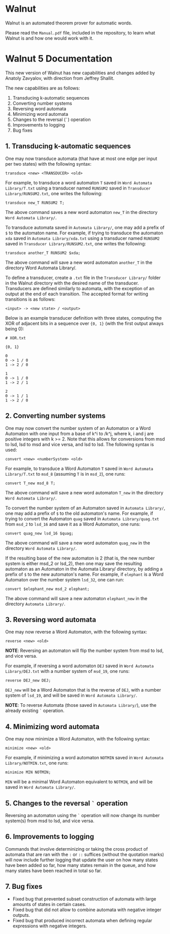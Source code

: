# Walnut
Walnut is an automated theorem prover for automatic words.

Please read the `Manual.pdf` file, included in the repository, to learn what Walnut is and how one would work with it. 

# Walnut 5 Documentation

This new version of Walnut has new capabilities and changes added by Anatoly Zavyalov, with direction from Jeffrey Shallit.

The new capabilities are as follows:

1.	Transducing k-automatic sequences
2. Converting number systems
3. Reversing word automata
4. Minimizing word automata
5. Changes to the reversal (`` ` ``) operation
6. Improvements to logging
7. Bug fixes

## 1. Transducing k-automatic sequences

One may now transduce automata (that have at most one edge per input per two states) with the following syntax:

```
transduce <new> <TRANSDUCER> <old>
```

For example, to transduce a word automaton `T` saved in `Word Automata Library/T.txt` using a transducer named `RUNSUM2` saved in `Transducer Library/RUNSUM2.txt`, one writes the following:

```
transduce new_T RUNSUM2 T;
```

The above command saves a new word automaton `new_T` in the directory `Word Automata Library/`.

To transduce automata saved in `Automata Library/`, one may add a prefix of `$` to the automaton name. For example, if trying to transduce the automaton `xda` saved in `Automata Library/xda.txt` using a transducer named `RUNSUM2` saved in `Transducer Library/RUNSUM2.txt`, one writes the following:

```transduce another_T RUNSUM2 $xda;```

The above command will save a new word automaton `another_T` in the directory Word Automata Library/.

To define a transducer, create a `.txt` file in the `Transducer Library/` folder in the Walnut directory with the desired name of the transducer. Transducers are defined similarly to automata, with the exception of an output at the end of each transition. The accepted format for writing transitions is as follows:

````<input> -> <new state> / <output>````

Below is an example transducer definition with three states, computing the XOR of adjacent bits in a sequence over `{0, 1}` (with the first output always being 0):

```
# XOR.txt

{0, 1}

0
0 -> 1 / 0
1 -> 2 / 0

1
0 -> 1 / 0
1 -> 2 / 1

2
0 -> 1 / 1
1 -> 2 / 0
```

## 2. Converting number systems

One may now convert the number system of an Automaton or a Word Automaton with one input from a base of k^i to /k^j, where k, i and j are positive integers with k >= 2. Note that this allows for conversions from msd to lsd, lsd to msd and vice versa, and lsd to lsd. The following syntax is used:

```
convert <new> <numberSystem> <old>
```

For example, to transduce a Word Automaton `T` saved in `Word Automata Library/T.txt` to `msd_8` (assuming `T` is in `msd_2`), one runs:

```convert T_new msd_8 T;```

The above command will save a new word automaton `T_new` in the directory `Word Automata Library/`.

To convert the number system of an Automaton saved in `Automata Library/`, one may add a prefix of `$` to the old automaton's name. For example, if trying to convert the Automaton `quag` saved in `Automata Library/quag.txt` from `msd_2` to `lsd_16` and save it as a Word Automaton, one runs:

```convert quag_new lsd_16 $quag;```

The above command will save a new word automaton `quag_new` in the directory `Word Automata Library/`.

If the resulting base of the new automaton is 2 (that is, the new number system is either msd_2 or lsd_2), then one may save the resulting automaton as an Automaton in the Automata Library/ directory, by adding a prefix of `$` to the new automaton's name. For example, if `elephant` is a Word Automaton over the number system `lsd_32`, one can run:

```convert $elephant_new msd_2 elephant;```

The above command will save a new automaton `elephant_new` in the directory `Automata Library/`.

## 3. Reversing word automata

One may now reverse a Word Automaton, with the following syntax:

```reverse <new> <old>```

**NOTE**: Reversing an automaton will flip the number system from msd to lsd, and vice versa.

For example, if reversing a word automaton `DEJ` saved in `Word Automata Library/DEJ.txt` with a number system of `msd_19`, one runs:

```reverse DEJ_new DEJ;```

`DEJ_new` will be a Word Automaton that is the reverse of `DEJ`, with a number system of `lsd_19`, and will be saved in `Word Automata Library/`.

**NOTE**: To reverse Automata (those saved in `Automata Library/`), use the already existing `` ` `` operation.

## 4. Minimizing word automata

One may now minimize a Word Automaton, with the following syntax:

```minimize <new> <old>```

For example, if minimizing a word automaton `NOTMIN` saved in `Word Automata Library/NOTMIN.txt`, one runs:

```minimize MIN NOTMIN;```

`MIN` will be a minimal Word Automaton equivalent to `NOTMIN`, and will be saved in `Word Automata Library/`.

## 5. Changes to the reversal `` ` `` operation

Reversing an automaton using the `` ` `` operation will now change its number system(s) from msd to lsd, and vice versa.

## 6. Improvements to logging

Commands that involve determinizing or taking the cross product of automata that are ran with the `:` or `::` suffices (without the quotation marks) will now include further logging that update the user on how many states have been added so far, how many states remain in the queue, and how many states have been reached in total so far.

## 7. Bug fixes

- Fixed bug that prevented subset construction of automata with large amounts of states in certain cases.
- Fixed bug that did not allow to combine automata with negative integer outputs.
- Fixed bug that produced incorrect automata when defining regular expressions with negative integers.
